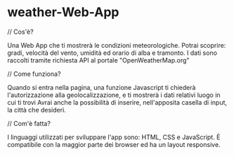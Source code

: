 # weather-Web-App


// Cos'è? 

Una Web App che ti mostrerà le condizioni meteorologiche.
Potrai scoprire: gradi, velocità del vento, umidità ed orario di alba e tramonto.
I dati sono raccolti tramite richiesta API al portale "OpenWeatherMap.org"


// Come funziona? 

Quando si entra nella pagina, una funzione Javascript ti chiederà l'autorizzazione alla geolocalizzazione, e ti mostrerà i dati relativi luogo in cui ti trovi 
Avrai anche la possibilità di inserire, nell'apposita casella di input, la città che desideri.


// Com'è fatta?

I linguaggi utilizzati per sviluppare l'app sono: 
HTML, CSS e JavaScript. 
È compatibile con la maggior parte dei browser ed ha un layout responsive.
